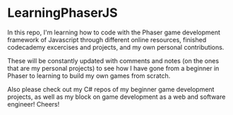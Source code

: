 # LearningPhaserJS

In this repo, I'm learning how to code with the Phaser game development framework of Javascript through different online resources, finished codecademy excercises and projects, and my own personal contributions.

These will be constantly updated with comments and notes (on the ones that are my personal projects) to see how I have gone from a beginner in Phaser to learning to build my own games from scratch.

Also please check out my C# repos of my beginner game development projects, as well as my block on game development as a web and software engineer! Cheers!
